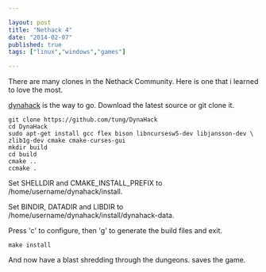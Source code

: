 ```yaml
---

layout: post
title: "Nethack 4"
date: "2014-02-07"
published: true
tags: ["linux","windows","games"]

---
```


There are many clones in the Nethack Community.
Here is one that i learned to love the most.

[dynahack](http://tung.github.io/DynaHack/) is the way to go.
Download the latest source or git clone it.

```
git clone https://github.com/tung/DynaHack
cd DynaHack
sudo apt-get install gcc flex bison libncursesw5-dev libjansson-dev \
zlib1g-dev cmake cmake-curses-gui
mkdir build
cd build
cmake ..
ccmake .
```

Set SHELLDIR and CMAKE_INSTALL_PREFIX to /home/username/dynahack/install.

Set BINDIR, DATADIR and LIBDIR to /home/username/dynahack/install/dynahack-data.

Press 'c' to configure, then 'g' to generate the build files and exit.

```
make install
```

And now have a blast shredding through the dungeons.
<SHIFT-S> saves the game.

